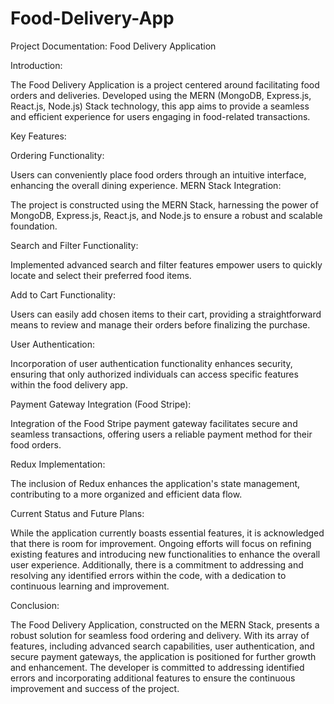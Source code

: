 # Food-Delivery-App

Project Documentation: Food Delivery Application

Introduction:

The Food Delivery Application is a project centered around facilitating food orders and deliveries. Developed using the MERN (MongoDB, Express.js, React.js, Node.js) Stack technology, this app aims to provide a seamless and efficient experience for users engaging in food-related transactions.

Key Features:

Ordering Functionality:

Users can conveniently place food orders through an intuitive interface, enhancing the overall dining experience.
MERN Stack Integration:

The project is constructed using the MERN Stack, harnessing the power of MongoDB, Express.js, React.js, and Node.js to ensure a robust and scalable foundation.

Search and Filter Functionality:

Implemented advanced search and filter features empower users to quickly locate and select their preferred food items.

Add to Cart Functionality:

Users can easily add chosen items to their cart, providing a straightforward means to review and manage their orders before finalizing the purchase.

User Authentication:

Incorporation of user authentication functionality enhances security, ensuring that only authorized individuals can access specific features within the food delivery app.

Payment Gateway Integration (Food Stripe):

Integration of the Food Stripe payment gateway facilitates secure and seamless transactions, offering users a reliable payment method for their food orders.

Redux Implementation:

The inclusion of Redux enhances the application's state management, contributing to a more organized and efficient data flow.

Current Status and Future Plans:

While the application currently boasts essential features, it is acknowledged that there is room for improvement. Ongoing efforts will focus on refining existing features and introducing new functionalities to enhance the overall user experience. Additionally, there is a commitment to addressing and resolving any identified errors within the code, with a dedication to continuous learning and improvement.

Conclusion:

The Food Delivery Application, constructed on the MERN Stack, presents a robust solution for seamless food ordering and delivery. With its array of features, including advanced search capabilities, user authentication, and secure payment gateways, the application is positioned for further growth and enhancement. The developer is committed to addressing identified errors and incorporating additional features to ensure the continuous improvement and success of the project.